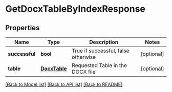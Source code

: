 # GetDocxTableByIndexResponse

## Properties
Name | Type | Description | Notes
------------ | ------------- | ------------- | -------------
**successful** | **bool** | True if successful, false otherwise | [optional] 
**table** | [**DocxTable**](DocxTable.md) | Requested Table in the DOCX file | [optional] 

[[Back to Model list]](../README.md#documentation-for-models) [[Back to API list]](../README.md#documentation-for-api-endpoints) [[Back to README]](../README.md)



